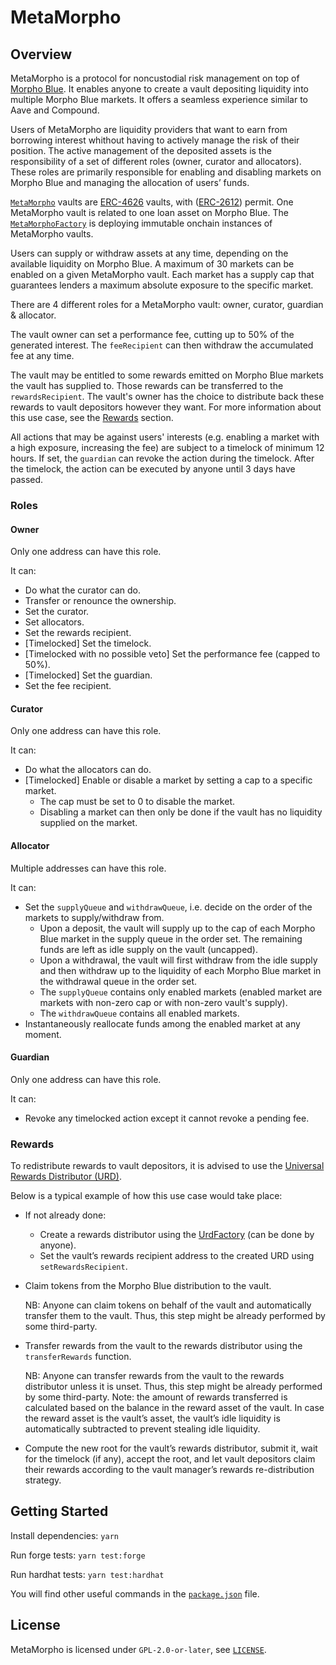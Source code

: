 # MetaMorpho

## Overview

MetaMorpho is a protocol for noncustodial risk management on top of [Morpho Blue](https://github.com/morpho-org/morpho-blue).
It enables anyone to create a vault depositing liquidity into multiple Morpho Blue markets.
It offers a seamless experience similar to Aave and Compound.

Users of MetaMorpho are liquidity providers that want to earn from borrowing interest whithout having to actively manage the risk of their position.
The active management of the deposited assets is the responsibility of a set of different roles (owner, curator and allocators).
These roles are primarily responsible for enabling and disabling markets on Morpho Blue and managing the allocation of users’ funds.

[`MetaMorpho`](./src/MetaMorpho.sol) vaults are [ERC-4626](https://eips.ethereum.org/EIPS/eip-4626) vaults, with ([ERC-2612](https://eips.ethereum.org/EIPS/eip-2612)) permit.
One MetaMorpho vault is related to one loan asset on Morpho Blue.
The [`MetaMorphoFactory`](./src/MetaMorphoFactory.sol) is deploying immutable onchain instances of MetaMorpho vaults.

Users can supply or withdraw assets at any time, depending on the available liquidity on Morpho Blue.
A maximum of 30 markets can be enabled on a given MetaMorpho vault.
Each market has a supply cap that guarantees lenders a maximum absolute exposure to the specific market.

There are 4 different roles for a MetaMorpho vault: owner, curator, guardian & allocator.

The vault owner can set a performance fee, cutting up to 50% of the generated interest.
The `feeRecipient` can then withdraw the accumulated fee at any time.

The vault may be entitled to some rewards emitted on Morpho Blue markets the vault has supplied to.
Those rewards can be transferred to the `rewardsRecipient`.
The vault's owner has the choice to distribute back these rewards to vault depositors however they want.
For more information about this use case, see the [Rewards](#rewards) section.

All actions that may be against users' interests (e.g. enabling a market with a high exposure, increasing the fee) are subject to a timelock of minimum 12 hours.
If set, the `guardian` can revoke the action during the timelock.
After the timelock, the action can be executed by anyone until 3 days have passed.

### Roles

#### Owner

Only one address can have this role.

It can:
- Do what the curator can do.
- Transfer or renounce the ownership.
- Set the curator.
- Set allocators.
- Set the rewards recipient.
- [Timelocked] Set the timelock.
- [Timelocked with no possible veto] Set the performance fee (capped to 50%).
- [Timelocked] Set the guardian.
- Set the fee recipient.

#### Curator

Only one address can have this role.

It can:
- Do what the allocators can do.
- [Timelocked] Enable or disable a market by setting a cap to a specific market.
    - The cap must be set to 0 to disable the market.
	- Disabling a market can then only be done if the vault has no liquidity supplied on the market.

#### Allocator

Multiple addresses can have this role.

It can:
- Set the `supplyQueue` and `withdrawQueue`, i.e. decide on the order of the markets to supply/withdraw from.
    - Upon a deposit, the vault will supply up to the cap of each Morpho Blue market in the supply queue in the order set. The remaining funds are left as idle supply on the vault (uncapped).
	- Upon a withdrawal, the vault will first withdraw from the idle supply and then withdraw up to the liquidity of each Morpho Blue market in the withdrawal queue in the order set.
	- The `supplyQueue` contains only enabled markets (enabled market are markets with non-zero cap or with non-zero vault's supply).
	- The `withdrawQueue` contains all enabled markets.
- Instantaneously reallocate funds among the enabled market at any moment.

#### Guardian

Only one address can have this role.

It can:
- Revoke any timelocked action except it cannot revoke a pending fee.

### Rewards

To redistribute rewards to vault depositors, it is advised to use the [Universal Rewards Distributor (URD)](https://github.com/morpho-org/universal-rewards-distributor).

Below is a typical example of how this use case would take place:

- If not already done:
    - Create a rewards distributor using the [UrdFactory](https://github.com/morpho-org/universal-rewards-distributor/blob/main/src/UrdFactory.sol) (can be done by anyone).
    - Set the vault’s rewards recipient address to the created URD using `setRewardsRecipient`.

- Claim tokens from the Morpho Blue distribution to the vault.

	NB: Anyone can claim tokens on behalf of the vault and automatically transfer them to the vault.
	Thus, this step might be already performed by some third-party.

- Transfer rewards from the vault to the rewards distributor using the `transferRewards` function.

	NB: Anyone can transfer rewards from the vault to the rewards distributor unless it is unset. 
	Thus, this step might be already performed by some third-party.
    Note: the amount of rewards transferred is calculated based on the balance in the reward asset of the vault. 
	In case the reward asset is the vault’s asset, the vault’s idle liquidity is automatically subtracted to prevent stealing idle liquidity.

- Compute the new root for the vault’s rewards distributor, submit it, wait for the timelock (if any), accept the root, and let vault depositors claim their rewards according to the vault manager’s rewards re-distribution strategy.

## Getting Started

Install dependencies: `yarn`

Run forge tests: `yarn test:forge`

Run hardhat tests: `yarn test:hardhat`

You will find other useful commands in the [`package.json`](./package.json) file.

## License

MetaMorpho is licensed under `GPL-2.0-or-later`, see [`LICENSE`](./LICENSE).
